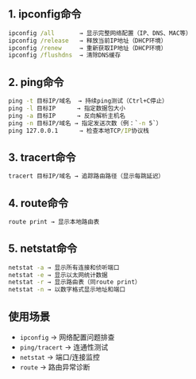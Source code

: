 
## 1. ipconfig命令
```cmd
ipconfig /all       → 显示完整网络配置（IP、DNS、MAC等）
ipconfig /release   → 释放当前IP地址（DHCP环境）
ipconfig /renew     → 重新获取IP地址（DHCP环境）
ipconfig /flushdns  → 清除DNS缓存
````

## 2. ping命令

```cmd
ping -t 目标IP/域名  → 持续ping测试（Ctrl+C停止）
ping -l 目标IP      → 指定数据包大小
ping -a 目标IP      → 反向解析主机名
ping -n 目标IP/域名 → 指定发送次数（例：`-n 5`）
ping 127.0.0.1      → 检查本地TCP/IP协议栈
```

## 3. tracert命令

```cmd
tracert 目标IP/域名 → 追踪路由路径（显示每跳延迟）
```

## 4. route命令

```cmd
route print → 显示本地路由表
```

## 5. netstat命令

```cmd
netstat -a → 显示所有连接和侦听端口
netstat -e → 显示以太网统计数据
netstat -r → 显示路由表（同route print）
netstat -n → 以数字格式显示地址和端口
```

## 使用场景

- `ipconfig` → 网络配置问题排查
- `ping/tracert` → 连通性测试
- `netstat` → 端口/连接监控
- `route` → 路由异常诊断
